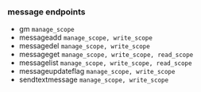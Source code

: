 ### message endpoints

- gm `manage_scope`
- messageadd `manage_scope, write_scope`
- messagedel `manage_scope, write_scope`
- messageget `manage_scope, write_scope, read_scope`
- messagelist `manage_scope, write_scope, read_scope`
- messageupdateflag `manage_scope, write_scope`
- sendtextmessage `manage_scope, write_scope`
